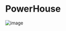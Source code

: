 # PowerHouse

![image](https://user-images.githubusercontent.com/92301706/219650843-53a73b98-e191-49a1-be0d-da26a37dee27.png)
